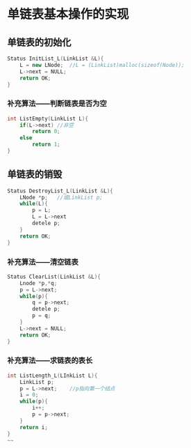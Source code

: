 # 单链表基本操作的实现

## 单链表的初始化

~~~cpp
Status InitList_L(LinkList &L){
    L = new LNode;  //L = (LinkList)malloc(sizeof(Node));
    L->next = NULL;
    return OK;
}
~~~

### 补充算法——判断链表是否为空

~~~c
int ListEmpty(LinkList L){
    if(L->next) //非空
        return 0;
    else
        return 1;
}
~~~

## 单链表的销毁

~~~cpp
Status DestroyList_L(LinkList &L){
    LNode *p;   //或LinkList p;
    while(L){
        p = L;
        L = L->next
        detele p;
    }
    return OK;
}
~~~

### 补充算法——清空链表

~~~cpp
Status ClearList(LinkList &L){
    Lnode *p,*q;
    p = L->next;
    while(p){
        q = p->next;
        detele p;
        p = q;
    }
    L->next = NULL;
    return OK;
}
~~~

### 补充算法——求链表的表长

~~~cpp
int ListLength_L(LInkList L){
    LinkList p;
    p = L->next;    //p指向第一个结点
    i = 0;
    while(p){
        i++;
        p = p->next;
    }
    return i;
}
~~
